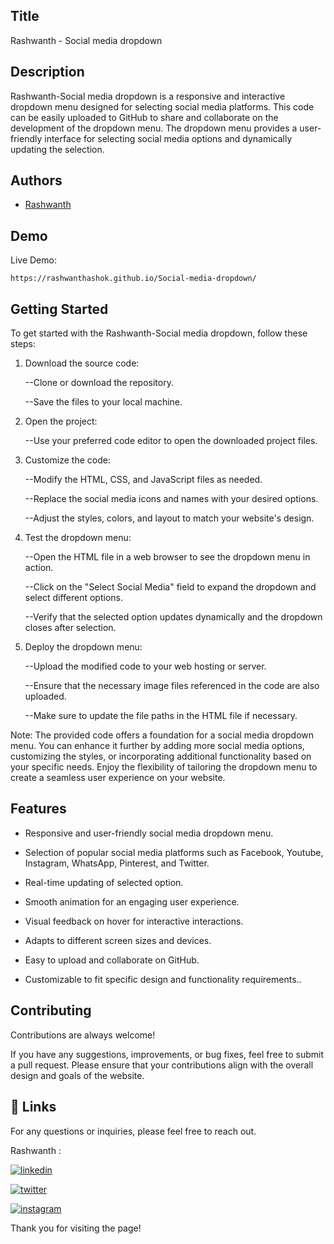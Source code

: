
## Title

Rashwanth - Social media dropdown
## Description 

Rashwanth-Social media dropdown is a responsive and interactive dropdown menu designed for selecting social media platforms. This code can be easily uploaded to GitHub to share and collaborate on the development of the dropdown menu. The dropdown menu provides a user-friendly interface for selecting social media options and dynamically updating the selection.



## Authors

- [Rashwanth](https://github.com/rashwanthashok) 


## Demo

Live Demo:

    https://rashwanthashok.github.io/Social-media-dropdown/
## Getting Started

To get started with the Rashwanth-Social media dropdown, follow these steps:

1. Download the source code:

    
    --Clone or download the repository.
    
    --Save the files to your local machine.

2. Open the project:

    
    --Use your preferred code editor to open the downloaded project files.

3. Customize the code:

    
    --Modify the HTML, CSS, and JavaScript files as needed.
    
    --Replace the social media icons and names with your desired options.
    
    --Adjust the styles, colors, and layout to match your website's design.

4. Test the dropdown menu:

    
    --Open the HTML file in a web browser to see the dropdown menu in action.
    
    --Click on the "Select Social Media" field to expand the dropdown and select different options.
    
    --Verify that the selected option updates dynamically and the dropdown closes after selection.

5. Deploy the dropdown menu:

    
    --Upload the modified code to your web hosting or server.
    
    --Ensure that the necessary image files referenced in the code are also uploaded.
    
    --Make sure to update the file paths in the HTML file if necessary.

Note: The provided code offers a foundation for a social media dropdown menu. You can enhance it further by adding more social media options, customizing the styles, or incorporating additional functionality based on your specific needs. Enjoy the flexibility of tailoring the dropdown menu to create a seamless user experience on your website.
## Features

- Responsive and user-friendly social media dropdown menu.

- Selection of popular social media platforms such as Facebook, Youtube, Instagram, WhatsApp, Pinterest, and Twitter.

- Real-time updating of selected option.

- Smooth animation for an engaging user experience.

- Visual feedback on hover for interactive interactions.

- Adapts to different screen sizes and devices.

- Easy to upload and collaborate on GitHub.

- Customizable to fit specific design and functionality requirements..





## Contributing

Contributions are always welcome!

If you have any suggestions, improvements, or bug fixes, feel free to submit a pull request. Please ensure that your contributions align with the overall design and goals of the website. 


## 🔗 Links

For any questions or inquiries, please feel free to reach out. 

Rashwanth :

[![linkedin](https://img.shields.io/badge/linkedin-0A66C2?style=for-the-badge&logo=linkedin&logoColor=white)](www.linkedin.com/in/rashwanth-ashok)


[![twitter](https://img.shields.io/badge/twitter-1DA1F2?style=for-the-badge&logo=twitter&logoColor=white)](https://twitter.com/AshokRashwanth)

[![instagram](https://img.shields.io/badge/instagram-E4405F?style=for-the-badge&logo=instagram&logoColor=white)](https://www.instagram.com/rashwanthashok/)

Thank you for visiting the page!
